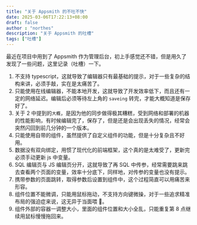 ```yaml
---
title: "关于 Appsmith 的不吐不快"
date: 2025-03-06T17:22:13+08:00
draft: false
author : "northes"
description: "关于 Appsmith 的吐槽"
tags: ["吐槽"]
---
```


最近在项目中用到了 Appsmith 作为管理后台，初上手感觉还不错，但是用久了发现了一些问题，这里记录（吐槽）一下。

1. 不支持 typescript，这就导致了编辑器只有最基础的提示，对于一些复杂的结构来讲，必须手敲，实在是太痛苦了。
2. 只能使用在线编辑器，不能本地开发，这就导致了开发效率低下，而且还有一定的网络延迟。编辑后必须等待左上角的 `saveing` 转完，才能大概知道是保存好了。
3. 关于 2 中提到的`大概`，是因为他的同步做得极其糟糕，受到网络和部署的机器的性能影响，有时候编辑完了，保存了，但是还是会出现丢失的情况，经常会突然闪回到前几分钟的一个版本。
4. 只能使用自带的组件，虽然提供了自定义组件的功能，但是十分复杂且不好用。
5. 数据没有双向绑定，用惯了现代化的前端框架，这个真的是太难受了，更新完必须手动更新 js 中变量。
6. SQL 编辑页与 JS 编辑页分开，这就导致了再 SQL 中传参，经常需要跳来跳去查看两个页面的变量，效率十分底下，同样地，对传参的变量也没有提示。
7. 携带参数的页面跳转，取得参数后设置到组件中，这个过程简直可以用痛苦来形容。
8. 组件位置不能微调，只能用鼠标拖动，不支持方向键微操，对于一些追求精准布局的强迫症来说，这无异于当面喂 💩。
9. 组件外部的容器一调整大小，里面的组件位置和大小全乱，只能重复第 8 点继续用鼠标慢慢拖回来。
